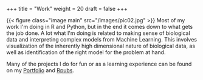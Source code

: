 +++
title = "Work"
weight = 20
draft = false
+++

{{< figure class="image main" src="/images/pic02.jpg" >}}
Most of my work I'm doing in R and Python, but in the end it comes down to what gets the job done. A lot what I'm doing is related to making sense of biological data and interpreting complex models from Machine Learning. This involves visualization of the inherently high dimensional nature of biological data, as well as identification of the right model for the problem at hand.

Many of the projects I do for fun or as a learning experience can be found on my [Portfolio](https://portfolio-shiny.netlify.com) and [Rpubs](http://rpubs.com/jhooge).